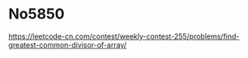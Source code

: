 # No5850

https://leetcode-cn.com/contest/weekly-contest-255/problems/find-greatest-common-divisor-of-array/